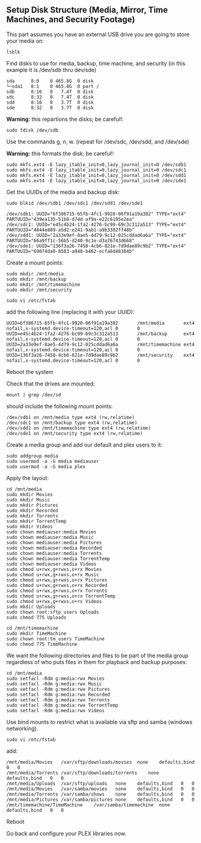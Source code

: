 ## Setup Disk Structure (Media, Mirror, Time Machines, and Security Footage)

This part assumes you have an external USB drive you are going to store your media on:

```console
lsblk
```
Find disks to use for media, backup, time machine, and security (in this example it is /dev/sdb thru dev/sde)
```
sda      8:0    0 465.8G  0 disk 
└─sda1   8:1    0 465.8G  0 part /
sdb      8:16   0   7.4T  0 disk 
sdc      8:32   0   7.4T  0 disk 
sdd      8:16   0   3.7T  0 disk 
sde      8:32   0   3.7T  0 disk 
```
**Warning:** this repartions the disks; be careful!:
```console
sudo fdisk /dev/sdb
```
Use the commands g, n, w. (repeat for /dev/sdc, /dev/sdd, and /dev/sde) 

**Warning:** this formats the disk; be careful!:
```console
sudo mkfs.ext4 -E lazy_itable_init=0,lazy_journal_init=0 /dev/sdb1
sudo mkfs.ext4 -E lazy_itable_init=0,lazy_journal_init=0 /dev/sdc1
sudo mkfs.ext4 -E lazy_itable_init=0,lazy_journal_init=0 /dev/sdd1
sudo mkfs.ext4 -E lazy_itable_init=0,lazy_journal_init=0 /dev/sde1
```
Get the UUIDs of the media and backup disk:
```console
sudo blkid /dev/sdb1 /dev/sdc1 /dev/sdd1 /dev/sde1
```
```
/dev/sdb1: UUID="6f386715-65fb-4fc1-9920-06f91a19a382" TYPE="ext4" PARTUUID="439ea135-51b8-d74d-af9a-e22c6105e2ea"
/dev/sdc1: UUID="e45c4b24-1fa2-4276-bc99-69c3c312a513" TYPE="ext4" PARTUUID="4844e889-a5d2-e241-9ab1-a9b3302ff48b"
/dev/sdd1: UUID="2a33e9ef-8ae5-4d79-9c12-025cddad6a6a" TYPE="ext4" PARTUUID="66a9ff1c-56b5-d240-9c1e-d3a76743d668"
/dev/sde1: UUID="136f3a26-7458-4cb6-821e-7d9dae89c9b2" TYPE="ext4" PARTUUID="69074da0-8583-a940-b462-ecfa6d48384b"
```
Create a mount points:
```console
sudo mkdir /mnt/media
sudo mkdir /mnt/backup
sudo mkdir /mnt/timemachine
sudo mkdir /mnt/security
```
```console
sudo vi /etc/fstab
```
add the following line (replacing it with your UUID):
```
UUID=6f386715-65fb-4fc1-9920-06f91a19a382       /mnt/media       ext4    nofail,x-systemd.device-timeout=120,acl 0       0
UUID=e45c4b24-1fa2-4276-bc99-69c3c312a513       /mnt/backup      ext4    nofail,x-systemd.device-timeout=120,acl 0       0
UUID=2a33e9ef-8ae5-4d79-9c12-025cddad6a6a       /mnt/timemachine ext4    nofail,x-systemd.device-timeout=120,acl 0       0
UUID=136f3a26-7458-4cb6-821e-7d9dae89c9b2       /mnt/security    ext4    nofail,x-systemd.device-timeout=120,acl 0       0
```
Reboot the system

Check that the drives are mounted:
```console
mount | grep /dev/sd
```
should include the following mount points:
```
/dev/sdb1 on /mnt/media type ext4 (rw,relatime)
/dev/sdc1 on /mnt/backup type ext4 (rw,relatime)
/dev/sdd1 on /mnt/timemachine type ext4 (rw,relatime)
/dev/sde1 on /mnt/security type ext4 (rw,relatime)
```
Create a media group and add our default and plex users to it:
```console
sudo addgroup media
sudo usermod -a -G media mediauser
sudo usermod -a -G media plex
```
Apply the layout:
```console
cd /mnt/media
sudo mkdir Movies
sudo mkdir Music
sudo mkdir Pictures
sudo mkdir Recorded
sudo mkdir Torrents
sudo mkdir TorrentTemp
sudo mkdir Videos
sudo chown mediauser:media Movies
sudo chown mediauser:media Music
sudo chown mediauser:media Pictures
sudo chown mediauser:media Recorded
sudo chown mediauser:media Torrents
sudo chown mediauser:media TorrentTemp
sudo chown mediauser:media Videos
sudo chmod u+rwx,g+rwxs,o+rx Movies
sudo chmod u+rwx,g+rwxs,o+rx Music
sudo chmod u+rwx,g+rwxs,o+rx Pictures
sudo chmod u+rwx,g+rwxs,o+rx Recorded
sudo chmod u+rwx,g+rwxs,o+rx Torrents
sudo chmod u+rwx,g+rwxs,o+rx TorrentTemp
sudo chmod u+rwx,g+rwxs,o+rx Videos
sudo mkdir Uploads
sudo chown root:sftp_users Uploads
sudo chmod 775 Uploads
```
```console
cd /mnt/timemachine
sudo mkdir TimeMachine
sudo chown root:tm_users TimeMachine
sudo chmod 775 TimeMachine
```
We want the following directories and files to be part of the media group regardless of who puts files in them for playback and backup purposes:
```console
cd /mnt/media
sudo setfacl -Rdm g:media:rwx Movies
sudo setfacl -Rdm g:media:rwx Music
sudo setfacl -Rdm g:media:rwx Pictures
sudo setfacl -Rdm g:media:rwx Recorded
sudo setfacl -Rdm g:media:rwx Torrents
sudo setfacl -Rdm g:media:rwx TorrentTemp
sudo setfacl -Rdm g:media:rwx Videos
```
Use bind mounts to restrict what is available via sftp and samba (windows networking).
```console
sudo vi /etc/fstab
```
add:
```
/mnt/media/Movies	/var/sftp/downloads/movies	none	defaults,bind	0	0
/mnt/media/Torrents	/var/sftp/downloads/torrents	none	defaults,bind	0	0
/mnt/media/Uploads	/var/sftp/uploads	none	defaults,bind	0	0
/mnt/media/Movies	/var/samba/movies	none	defaults,bind	0	0
/mnt/media/Torrents	/var/samba/shows	none	defaults,bind	0	0
/mnt/media/Pictures	/var/samba/pictures	none	defaults,bind	0	0
/mnt/timemachine/TimeMachine	/var/samba/timemachine	none	defaults,bind	0	0
```

Reboot

Go back and configure your PLEX libraries now.
